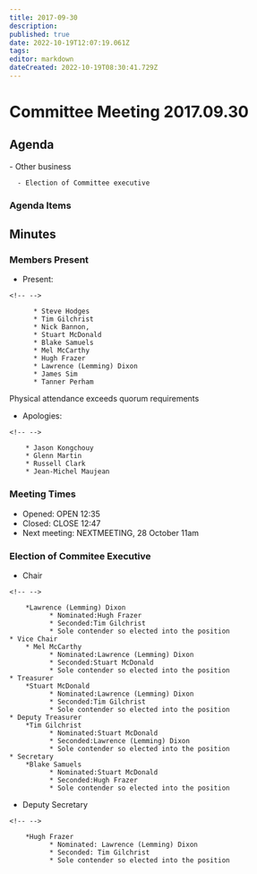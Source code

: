 ```yaml
---
title: 2017-09-30
description: 
published: true
date: 2022-10-19T12:07:19.061Z
tags: 
editor: markdown
dateCreated: 2022-10-19T08:30:41.729Z
---
```


# Committee Meeting 2017.09.30

## Agenda

\- Other business

      - Election of Committee executive

### Agenda Items

## Minutes

### Members Present

-   Present:

```{=html}
<!-- -->
```
          * Steve Hodges
          * Tim Gilchrist
          * Nick Bannon,
          * Stuart McDonald
          * Blake Samuels
          * Mel McCarthy
          * Hugh Frazer
          * Lawrence (Lemming) Dixon
          * James Sim
          * Tanner Perham

Physical attendance exceeds quorum requirements

-   Apologies:

```{=html}
<!-- -->
```
        * Jason Kongchouy
        * Glenn Martin
        * Russell Clark
        * Jean-Michel Maujean

### Meeting Times

-   Opened: OPEN 12:35
-   Closed: CLOSE 12:47
-   Next meeting: NEXTMEETING, 28 October 11am

### Election of Commitee Executive

-   Chair

```{=html}
<!-- -->
```
        *Lawrence (Lemming) Dixon
              * Nominated:Hugh Frazer
              * Seconded:Tim Gilchrist
              * Sole contender so elected into the position
    * Vice Chair
        * Mel McCarthy
              * Nominated:Lawrence (Lemming) Dixon
              * Seconded:Stuart McDonald
              * Sole contender so elected into the position
    * Treasurer
        *Stuart McDonald
              * Nominated:Lawrence (Lemming) Dixon
              * Seconded:Tim Gilchrist
              * Sole contender so elected into the position
    * Deputy Treasurer
        *Tim Gilchrist
              * Nominated:Stuart McDonald
              * Seconded:Lawrence (Lemming) Dixon
              * Sole contender so elected into the position
    * Secretary
        *Blake Samuels
              * Nominated:Stuart McDonald
              * Seconded:Hugh Frazer
              * Sole contender so elected into the position

-   Deputy Secretary

```{=html}
<!-- -->
```
        *Hugh Frazer
              * Nominated: Lawrence (Lemming) Dixon
              * Seconded: Tim Gilchrist
              * Sole contender so elected into the position
